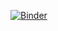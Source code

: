 [![Binder](https://mybinder.org/badge_logo.svg)](https://mybinder.org/v2/gh/rm832/XPS-Practical-demo/main)
